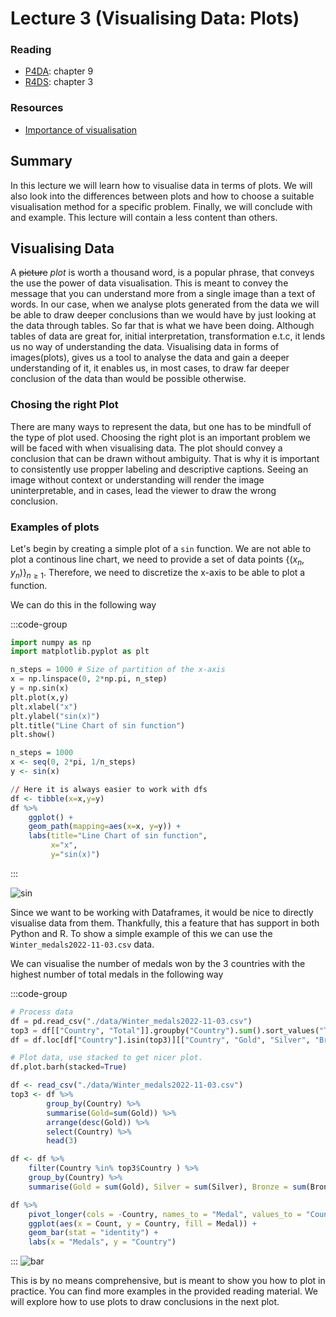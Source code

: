 # Lecture 3 (Visualising Data: Plots)

### Reading

- [P4DA](https://wesmckinney.com/book/): chapter 9
- [R4DS](https://r4ds.had.co.nz/index.html): chapter 3

### Resources

- [Importance of
  visualisation](https://hdsr.mitpress.mit.edu/pub/zok97i7p/release/4)


## Summary 

In this lecture we will learn how to visualise data in terms of plots. We will
also look into the differences between plots and how to choose a suitable
visualisation method for a specific problem. Finally, we will conclude with and
example. This lecture will contain a less content than others.

## Visualising Data

A ~~picture~~ *plot* is worth a thousand word, is a popular phrase, that conveys
the use the power of data visualisation. This is meant to convey the message
that you can understand more from a single image than a text of words. In our
case, when we analyse plots generated from the data we will be able to draw
deeper conclusions than we would have by just looking at the data through
tables. So far that is what we have been doing. Although tables of data are
great for, initial interpretation, transformation e.t.c, it lends us no way of
understanding the data. Visualising data in forms of images(plots), gives us a
tool to analyse the data and gain a deeper understanding of it, it enables us,
in most cases, to draw far deeper conclusion of the data than would be possible
otherwise.

### Chosing the right Plot

There are many ways to represent the data, but one has to be mindfull of the
type of plot used. Choosing the right plot is an important problem we will be
faced with when visualising data. The plot should convey a conclusion that can
be drawn without ambiguity. That is why it is important to consistently use
propper labeling and descriptive captions. Seeing an image without context or
understanding will render the image uninterpretable, and in cases, lead the
viewer to draw the wrong conclusion. 

### Examples of plots 

Let's begin by creating a simple
plot of a `sin` function. We are not able to plot a continous line chart, we
need to provide a set of data points $\{(x_n,y_n)\}_{n \geq 1}$. Therefore, we
need to discretize the x-axis to be able to plot a function.

We can do this in the following way 

:::code-group
```Python
import numpy as np 
import matplotlib.pyplot as plt 

n_steps = 1000 # Size of partition of the x-axis
x = np.linspace(0, 2*np.pi, n_step) 
y = np.sin(x)
plt.plot(x,y)
plt.xlabel("x")
plt.ylabel("sin(x)")
plt.title("Line Chart of sin function")
plt.show()
```

```R 
n_steps = 1000
x <- seq(0, 2*pi, 1/n_steps)
y <- sin(x)

// Here it is always easier to work with dfs
df <- tibble(x=x,y=y)
df %>% 
    ggplot() +
    geom_path(mapping=aes(x=x, y=y)) +
    labs(title="Line Chart of sin function",
         x="x",
         y="sin(x)")
```
:::

![sin](/img/sin_example.png)

Since we want to be working with Dataframes, it would be nice to directly visualise
data from them. Thankfully, this a feature that has support in both
Python and R. To show a simple example of this we can use the
`Winter_medals2022-11-03.csv` data. 

We can visualise the number of medals won by the 3 countries with the highest
number of total medals in the following way

:::code-group
```Python
# Process data
df = pd.read_csv("./data/Winter_medals2022-11-03.csv")
top3 = df[["Country", "Total"]].groupby("Country").sum().sort_values("Total", ascending=False).head(3).index
df = df.loc[df["Country"].isin(top3)][["Country", "Gold", "Silver", "Bronze"]].groupby("Country").sum()

# Plot data, use stacked to get nicer plot.
df.plot.barh(stacked=True)
```

```R
df <- read_csv("./data/Winter_medals2022-11-03.csv")
top3 <- df %>%
        group_by(Country) %>%
        summarise(Gold=sum(Gold)) %>%
        arrange(desc(Gold)) %>%
        select(Country) %>%
        head(3)

df <- df %>% 
    filter(Country %in% top3$Country ) %>%
    group_by(Country) %>%
    summarise(Gold = sum(Gold), Silver = sum(Silver), Bronze = sum(Bronze))

df %>%
    pivot_longer(cols = -Country, names_to = "Medal", values_to = "Count") %>% # We will go through pivoting in a few lectures
    ggplot(aes(x = Count, y = Country, fill = Medal)) +
    geom_bar(stat = "identity") +
    labs(x = "Medals", y = "Country")
```
:::
![bar](/img/bar_example.png)

This is by no means comprehensive, but is meant to show you how to plot in
practice. You can find more examples in the provided reading material. We will
explore how to use plots to draw conclusions in the next plot.




